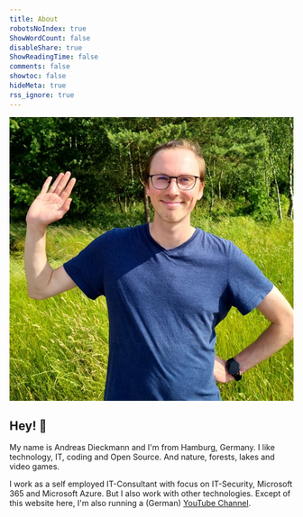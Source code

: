 ```yaml
---
title: About
robotsNoIndex: true
ShowWordCount: false
disableShare: true
ShowReadingTime: false
comments: false
showtoc: false
hideMeta: true
rss_ignore: true
---
```


![Hey!](/images/hi-there.jpg "Hey! 👋")

## Hey! 👋

My name is Andreas Dieckmann and I'm from Hamburg, Germany. I like technology, IT, coding and Open Source. And nature, forests, lakes and video games.

I work as a self employed IT-Consultant with focus on IT-Security, Microsoft 365 and Microsoft Azure. But I also work with other technologies. Except of this website here, I'm also running a (German) [YouTube Channel](https://youtube.com/@diecknet).
